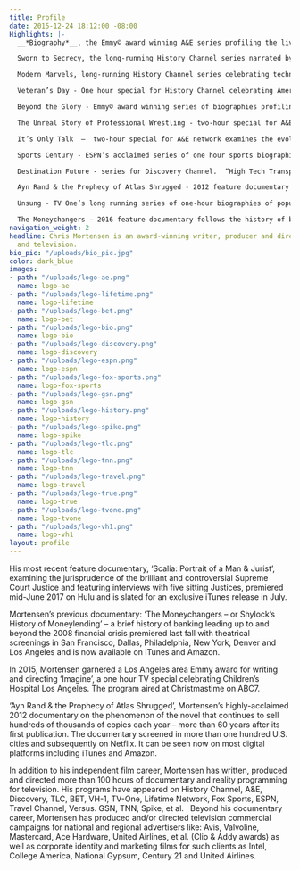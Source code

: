 ```yaml
---
title: Profile
date: 2015-12-24 18:12:00 -08:00
Highlights: |-
  __*Biography*__, the Emmy© award winning A&E series profiling the lives of history’s notable figures.  Multiple episodes including: “Red Baron - Master of the Sky”, “John Paul Jones”, “Field Marshall Bernard Montgomery”, “Andre the Giant” and “Herman Goering.”

  Sworn to Secrecy, the long-running History Channel series narrated by Charlton Heston. Episodes include: “The OSS”, “Roosevelt’s Spymasters”, “Vietnam - Johnson’s Battleground”, “CIA - Cold War,” “Architects of Desert Storm”, etc.

  Modern Marvels, long-running History Channel series celebrating technical achievements of the twentieth century.  Episodes include: “Radio - Out of Thin Air”, “Suez Canal”, “Aswan High Dam.”

  Veteran’s Day - One hour special for History Channel celebrating America’s veterans. Hosted by Jennifer Love Hewitt.

  Beyond the Glory - Emmy© award winning series of biographies profiling legendary athletes.  Episodes include: “Mike Ditka”, “Kobe Bryant”, “Lawrence Taylor”, “Brett Hull”, “Michael Irvin”, etc.

  The Unreal Story of Professional Wrestling - two-hour special for A&E network.  Narrated by Steve Allen.  Investigates the history of the circus-like sport, traces its roots back to 19th century traveling carnivals.

  It’s Only Talk  –  two-hour special for A&E network examines the evolution of TV talk shows from the advent of television up through today.  Interviews w/ Dick Caveat, Ed McMahon, Mike Wallace, Sam Donaldson, Jerry Springer, Maury Povich, Pat Sajack,  et al.

  Sports Century - ESPN’s acclaimed series of one hour sports biographies.  Episodes include: “Michelle Kwan”, “Peggy Fleming”, “O.J. Simpson.”

  Destination Future - series for Discovery Channel.  “High Tech Transport” examines future of commuting.

  Ayn Rand & the Prophecy of Atlas Shrugged - 2012 feature documentary examine the phenomenon of Rand’s novel continuing to sell half a million copies per year fifty years after publication.

  Unsung - TV One’s long running series of one-hour biographies of popular R&B performers is a perennial winner of the NAACP Image Award.  Episodes include: “The Temptations”, “Melba Moore”, “The O’Jays”, “The Manhattans” et al.

  The Moneychangers - 2016 feature documentary follows the history of banking from biblical times up to and including the 2008 financial crisis premieres in theaters this fall.
navigation_weight: 2
headline: Chris Mortensen is an award-winning writer, producer and director of film
  and television.
bio_pic: "/uploads/bio_pic.jpg"
color: dark_blue
images:
- path: "/uploads/logo-ae.png"
  name: logo-ae
- path: "/uploads/logo-lifetime.png"
  name: logo-lifetime
- path: "/uploads/logo-bet.png"
  name: logo-bet
- path: "/uploads/logo-bio.png"
  name: logo-bio
- path: "/uploads/logo-discovery.png"
  name: logo-discovery
- path: "/uploads/logo-espn.png"
  name: logo-espn
- path: "/uploads/logo-fox-sports.png"
  name: logo-fox-sports
- path: "/uploads/logo-gsn.png"
  name: logo-gsn
- path: "/uploads/logo-history.png"
  name: logo-history
- path: "/uploads/logo-spike.png"
  name: logo-spike
- path: "/uploads/logo-tlc.png"
  name: logo-tlc
- path: "/uploads/logo-tnn.png"
  name: logo-tnn
- path: "/uploads/logo-travel.png"
  name: logo-travel
- path: "/uploads/logo-true.png"
  name: logo-true
- path: "/uploads/logo-tvone.png"
  name: logo-tvone
- path: "/uploads/logo-vh1.png"
  name: logo-vh1
layout: profile
---
```


His most recent feature documentary, ‘Scalia: Portrait of a Man & Jurist’, examining the jurisprudence of the brilliant and controversial Supreme Court Justice and featuring interviews with five sitting Justices, premiered mid-June 2017 on Hulu and is slated for an exclusive iTunes release in July.

Mortensen’s previous documentary:  ‘The Moneychangers – or Shylock’s History of Moneylending’ – a brief history of banking leading up to and beyond the 2008 financial crisis premiered last fall with theatrical screenings in San Francisco, Dallas, Philadelphia, New York, Denver and Los Angeles and is now available on iTunes and Amazon.

In 2015, Mortensen garnered a Los Angeles area Emmy award for writing and directing ‘Imagine’, a one hour TV special celebrating Children’s Hospital Los Angeles.  The program aired at Christmastime on ABC7.

‘Ayn Rand & the Prophecy of Atlas Shrugged’, Mortensen’s highly-acclaimed  2012 documentary on the phenomenon of the novel that continues to sell hundreds of thousands of copies each year – more than 60 years after its first publication.  The documentary screened in more than one hundred U.S. cities and subsequently on Netflix.  It can be seen now on most digital platforms including iTunes and Amazon.
 
In addition to his independent film career, Mortensen has written, produced and directed more than 100 hours of documentary and reality programming for television. His programs have appeared on History Channel, A&E, Discovery, TLC, BET, VH-1, TV-One, Lifetime Network, Fox Sports, ESPN, Travel Channel, Versus. GSN, TNN, Spike, et al.
 
Beyond his documentary career, Mortensen has produced and/or directed television commercial campaigns for national and regional advertisers like: Avis, Valvoline, Mastercard, Ace Hardware, United Airlines, et al. (Clio & Addy awards) as well as corporate identity and marketing films for such clients as Intel, College America, National Gypsum, Century 21 and United Airlines.